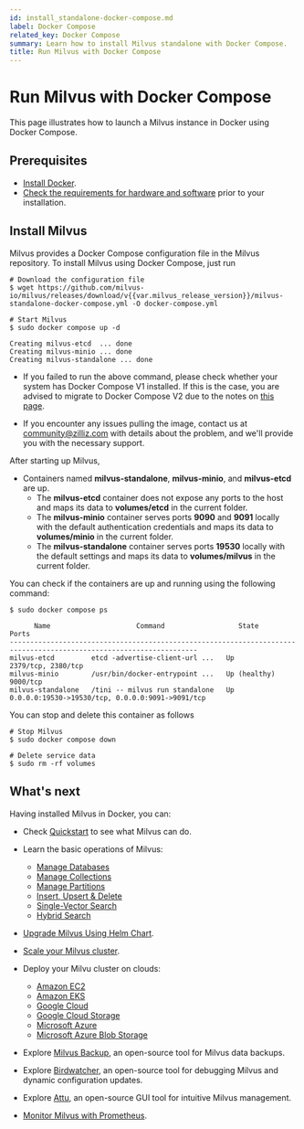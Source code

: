 ```yaml
---
id: install_standalone-docker-compose.md
label: Docker Compose
related_key: Docker Compose
summary: Learn how to install Milvus standalone with Docker Compose.
title: Run Milvus with Docker Compose
---
```


# Run Milvus with Docker Compose

This page illustrates how to launch a Milvus instance in Docker using Docker Compose.

## Prerequisites

- [Install Docker](https://docs.docker.com/get-docker/).
- [Check the requirements for hardware and software](prerequisite-docker.md) prior to your installation.

## Install Milvus

Milvus provides a Docker Compose configuration file in the Milvus repository. To install Milvus using Docker Compose, just run

```shell
# Download the configuration file
$ wget https://github.com/milvus-io/milvus/releases/download/v{{var.milvus_release_version}}/milvus-standalone-docker-compose.yml -O docker-compose.yml

# Start Milvus
$ sudo docker compose up -d

Creating milvus-etcd  ... done
Creating milvus-minio ... done
Creating milvus-standalone ... done
```

<div class="alert note">

- If you failed to run the above command, please check whether your system has Docker Compose V1 installed. If this is the case, you are advised to migrate to Docker Compose V2 due to the notes on [this page](https://docs.docker.com/compose/).

- If you encounter any issues pulling the image, contact us at <a href="mailto:community@zilliz.com">community@zilliz.com</a> with details about the problem, and we'll provide you with the necessary support.

</div>

After starting up Milvus,

- Containers named **milvus-standalone**, **milvus-minio**, and **milvus-etcd** are up.
  - The **milvus-etcd** container does not expose any ports to the host and maps its data to **volumes/etcd** in the current folder.
  - The **milvus-minio** container serves ports **9090** and **9091** locally with the default authentication credentials and maps its data to **volumes/minio** in the current folder.
  - The **milvus-standalone** container serves ports **19530** locally with the default settings and maps its data to **volumes/milvus** in the current folder.

You can check if the containers are up and running using the following command:

```shell
$ sudo docker compose ps

      Name                     Command                  State                            Ports
--------------------------------------------------------------------------------------------------------------------
milvus-etcd         etcd -advertise-client-url ...   Up             2379/tcp, 2380/tcp
milvus-minio        /usr/bin/docker-entrypoint ...   Up (healthy)   9000/tcp
milvus-standalone   /tini -- milvus run standalone   Up             0.0.0.0:19530->19530/tcp, 0.0.0.0:9091->9091/tcp
```

You can stop and delete this container as follows

```shell
# Stop Milvus
$ sudo docker compose down

# Delete service data
$ sudo rm -rf volumes
```

## What's next

Having installed Milvus in Docker, you can:

- Check [Quickstart](quickstart.md) to see what Milvus can do.

- Learn the basic operations of Milvus:
  - [Manage Databases](manage_databases.md)
  - [Manage Collections](manage-collections.md)
  - [Manage Partitions](manage-partitions.md)
  - [Insert, Upsert & Delete](insert-update-delete.md)
  - [Single-Vector Search](single-vector-search.md)
  - [Hybrid Search](multi-vector-search.md)

- [Upgrade Milvus Using Helm Chart](upgrade_milvus_cluster-helm.md).
- [Scale your Milvus cluster](scaleout.md).
- Deploy your Milvu cluster on clouds:
  - [Amazon EC2](aws.md)
  - [Amazon EKS](eks.md)
  - [Google Cloud](gcp.md)
  - [Google Cloud Storage](gcs.md)
  - [Microsoft Azure](azure.md)
  - [Microsoft Azure Blob Storage](abs.md)
- Explore [Milvus Backup](milvus_backup_overview.md), an open-source tool for Milvus data backups.
- Explore [Birdwatcher](birdwatcher_overview.md), an open-source tool for debugging Milvus and dynamic configuration updates.
- Explore [Attu](https://milvus.io/docs/attu.md), an open-source GUI tool for intuitive Milvus management.
- [Monitor Milvus with Prometheus](monitor.md).
